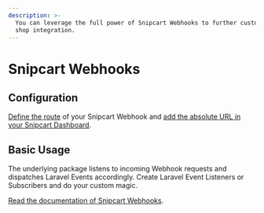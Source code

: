 ```yaml
---
description: >-
  You can leverage the full power of Snipcart Webhooks to further customize your
  shop integration.
---
```


# Snipcart Webhooks

## Configuration

[Define the route](https://snipcart.docs.michaelaerni.ch/setup/configuration#snipcart-webhook-route) of your Snipcart Webhook and [add the absolute URL in your Snipcart Dashboard](https://app.snipcart.com/dashboard/webhooks).

## Basic Usage

The underlying package listens to incoming Webhook requests and dispatches Laravel Events accordingly. Create Laravel Event Listeners or Subscribers and do your custom magic.

[Read the documentation of Snipcart Webhooks](https://github.com/aerni/snipcart-webhooks).
